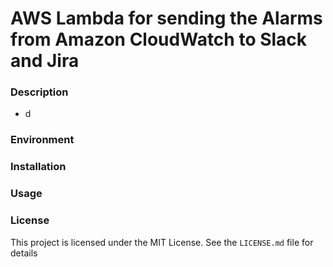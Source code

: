 # AWS Lambda for sending the Alarms from Amazon CloudWatch to Slack and Jira


### Description

- d


### Environment


### Installation


### Usage


### License

This project is licensed under the MIT License. See the `LICENSE.md` file for details
